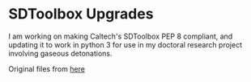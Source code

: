 # SDToolbox Upgrades
I am working on making Caltech's SDToolbox PEP 8 compliant, and updating it to work in python 3 for use in my doctoral research project involving gaseous detonations.

Original files from [here](http://shepherd.caltech.edu/EDL/public/cantera/html/SD_Toolbox/)
